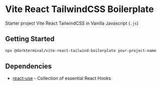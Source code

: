 # Vite React TailwindCSS Boilerplate

Starter project Vite React TailwindCSS in Vanilla Javascript (`.js`)

## Getting Started
```bash
npx @darkterminal/vite-react-tailwind-boilerplate your-project-name
```

## Dependencies
- [react-use](https://github.com/streamich/react-use) - Collection of essential React Hooks
